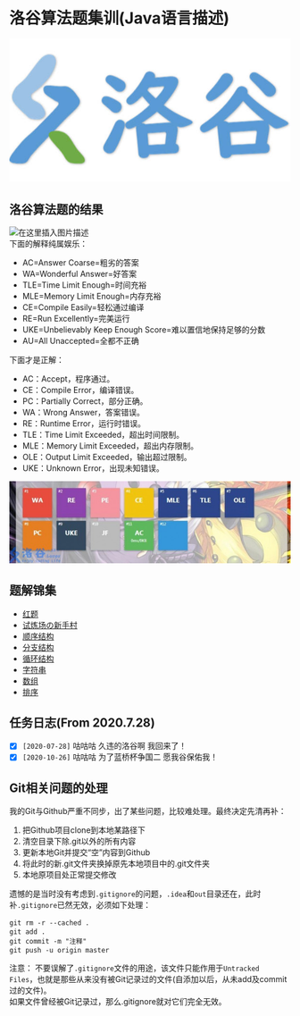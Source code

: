 # 洛谷算法题集训(Java语言描述)

![在这里插入图片描述](images/luogu.jpg)

## 洛谷算法题的结果
![在这里插入图片描述](https://img-blog.csdnimg.cn/2019122312234712.PNG)
<br/>下面的解释纯属娱乐：
- AC=Answer Coarse=粗劣的答案
- WA=Wonderful Answer=好答案
- TLE=Time Limit Enough=时间充裕
- MLE=Memory Limit Enough=内存充裕
- CE=Compile Easily=轻松通过编译
- RE=Run Excellently=完美运行
- UKE=Unbelievably Keep Enough Score=难以置信地保持足够的分数
- AU=All Unaccepted=全都不正确

下面才是正解：
- AC：Accept，程序通过。
- CE：Compile Error，编译错误。
- PC：Partially Correct，部分正确。
- WA：Wrong Answer，答案错误。
- RE：Runtime Error，运行时错误。
- TLE：Time Limit Exceeded，超出时间限制。
- MLE：Memory Limit Exceeded，超出内存限制。
- OLE：Output Limit Exceeded，输出超过限制。
- UKE：Unknown Error，出现未知错误。

![](/images/result.jpg)

## 题解锦集
- [红题](https://blog.csdn.net/weixin_43896318/article/details/104156713)
- [试炼场の新手村](https://blog.csdn.net/weixin_43896318/article/details/104114493)
- [顺序结构](https://blog.csdn.net/weixin_43896318/article/details/105884399)
- [分支结构](https://blog.csdn.net/weixin_43896318/article/details/105884713)
- [循环结构](https://blog.csdn.net/weixin_43896318/article/details/105885191)
- [字符串](https://blog.csdn.net/weixin_43896318/article/details/105885512)
- [数组](https://blog.csdn.net/weixin_43896318/article/details/105885470)
- [排序](https://blog.csdn.net/weixin_43896318/article/details/105883185)


## 任务日志(From 2020.7.28)
- [x] `[2020-07-28]` 咕咕咕 久违的洛谷啊 我回来了！
- [x] `[2020-10-26]` 咕咕咕 为了蓝桥杯争国二 愿我谷保佑我！

## Git相关问题的处理
我的Git与Github严重不同步，出了某些问题，比较难处理。最终决定先清再补：
1. 把Github项目clone到本地某路径下
2. 清空目录下除.git以外的所有内容
3. 更新本地Git并提交“空”内容到Github
4. 将此时的新.git文件夹换掉原先本地项目中的.git文件夹
5. 本地原项目处正常提交修改

遗憾的是当时没有考虑到<code>.gitignore</code>的问题，<code>.idea</code>和<code>out</code>目录还在，此时补<code>.gitignore</code>已然无效，必须如下处理：
```text
git rm -r --cached .
git add .
git commit -m "注释"
git push -u origin master
```
注意：
不要误解了<code>.gitignore</code>文件的用途，该文件只能作用于<code>Untracked Files</code>，也就是那些从来没有被Git记录过的文件(自添加以后，从未add及commit过的文件)。<br/>
如果文件曾经被Git记录过，那么.gitignore就对它们完全无效。
